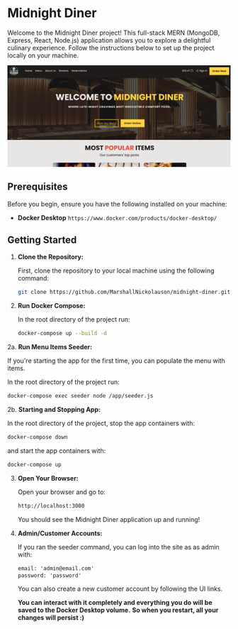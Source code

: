 # Midnight Diner

Welcome to the Midnight Diner project! This full-stack MERN (MongoDB, Express, React, Node.js) application allows you to explore a delightful culinary experience. Follow the instructions below to set up the project locally on your machine.

![alt text](image.png)

## Prerequisites

Before you begin, ensure you have the following installed on your machine:

- **Docker Desktop**  ``` https://www.docker.com/products/docker-desktop/ ```

## Getting Started

1. **Clone the Repository:**

   First, clone the repository to your local machine using the following command:
   
   ```bash
   git clone https://github.com/MarshallNickolauson/midnight-diner.git
   ```

2. **Run Docker Compose:**

   In the root directory of the project run:
   
   ```bash
   docker-compose up --build -d
   ```

2a. **Run Menu Items Seeder:**

   If you're starting the app for the first time, you can populate the menu with items.
   
   In the root directory of the project run:
   
   ```bash
   docker-compose exec seeder node /app/seeder.js
   ```

2b. **Starting and Stopping App:**
   
   In the root directory of the project,
   stop the app containers with:
   
   ```bash
   docker-compose down
   ```
   
   and start the app containers with:
   
   ```bash
   docker-compose up
   ```

3. **Open Your Browser:**

   Open your browser and go to:
   
   ```bash
   http://localhost:3000
   ```

   You should see the Midnight Diner application up and running!

4. **Admin/Customer Accounts:**

   If you ran the seeder command, you can log into the site as as admin with:
   ```
   email: 'admin@email.com'
   password: 'password'
   ```

   You can also create a new customer account by following the UI links.

   **You can interact with it completely and everything you do will be saved to the Docker Desktop volume.**
   **So when you restart, all your changes will persist :)**
